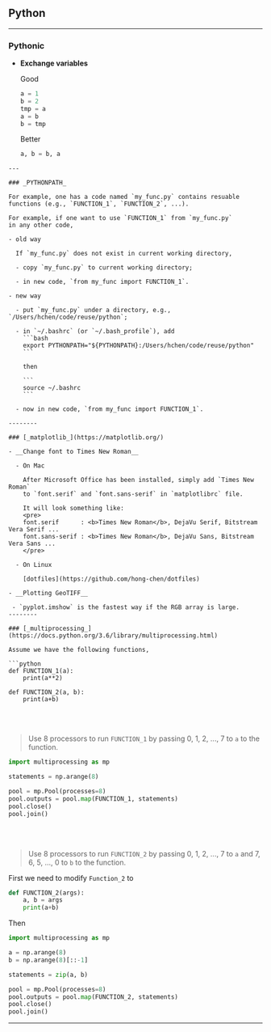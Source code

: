 ## Python

---
### Pythonic

- **Exchange variables**

  Good
  ```python
  a = 1
  b = 2
  tmp = a
  a = b
  b = tmp
  ```

  Better
  ```python
  a, b = b, a
```
---

### _PYTHONPATH_

For example, one has a code named `my_func.py` contains resuable
functions (e.g., `FUNCTION_1`, `FUNCTION_2`, ...).

For example, if one want to use `FUNCTION_1` from `my_func.py`
in any other code,

- old way

  If `my_func.py` does not exist in current working directory,

  - copy `my_func.py` to current working directory;

  - in new code, `from my_func import FUNCTION_1`.

- new way

  - put `my_func.py` under a directory, e.g., `/Users/hchen/code/reuse/python`;

  - in `~/.bashrc` (or `~/.bash_profile`), add
    ```bash
    export PYTHONPATH="${PYTHONPATH}:/Users/hchen/code/reuse/python"
    ```

    then

    ```
    source ~/.bashrc
    ```

  - now in new code, `from my_func import FUNCTION_1`.

--------

### [_matplotlib_](https://matplotlib.org/)

- __Change font to Times New Roman__

  - On Mac

    After Microsoft Office has been installed, simply add `Times New Roman`
    to `font.serif` and `font.sans-serif` in `matplotlibrc` file.

    It will look something like:
    <pre>
    font.serif      : <b>Times New Roman</b>, DejaVu Serif, Bitstream Vera Serif ...
    font.sans-serif : <b>Times New Roman</b>, DejaVu Sans, Bitstream Vera Sans ...
    </pre>

  - On Linux

    [dotfiles](https://github.com/hong-chen/dotfiles)

- __Plotting GeoTIFF__

 - `pyplot.imshow` is the fastest way if the RGB array is large.
--------

### [_multiprocessing_](https://docs.python.org/3.6/library/multiprocessing.html)

Assume we have the following functions,

```python
def FUNCTION_1(a):
    print(a**2)

def FUNCTION_2(a, b):
    print(a+b)
```

<br><br>

> Use 8 processors to run `FUNCTION_1` by passing
> 0, 1, 2, ..., 7 to `a` to the function.

```python
import multiprocessing as mp

statements = np.arange(8)

pool = mp.Pool(processes=8)
pool.outputs = pool.map(FUNCTION_1, statements)
pool.close()
pool.join()
```
<br><br>

> Use 8 processors to run `FUNCTION_2` by passing
> 0, 1, 2, ..., 7 to `a` and 7, 6, 5, ..., 0 to `b`
> to the function.

First we need to modify `Function_2` to
```python
def FUNCTION_2(args):
    a, b = args
    print(a+b)
```

Then
```python
import multiprocessing as mp

a = np.arange(8)
b = np.arange(8)[::-1]

statements = zip(a, b)

pool = mp.Pool(processes=8)
pool.outputs = pool.map(FUNCTION_2, statements)
pool.close()
pool.join()
```
--------
